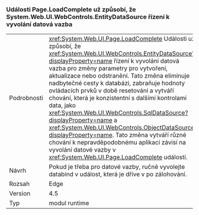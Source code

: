 ### <a name="pageloadcomplete-event-no-longer-causes-systemwebuiwebcontrolsentitydatasource-control-to-invoke-data-binding"></a>Události Page.LoadComplete už způsobí, že System.Web.UI.WebControls.EntityDataSource řízení k vyvolání datová vazba

|   |   |
|---|---|
|Podrobnosti|<xref:System.Web.UI.Page.LoadComplete> Události už způsobí, že <xref:System.Web.UI.WebControls.EntityDataSource?displayProperty=name> řízení k vyvolání datová vazba pro změny parametry pro vytvoření, aktualizace nebo odstranění. Tato změna eliminuje nadbytečné cesty k databázi, zabraňuje hodnoty ovládacích prvků v době resetování a vytváří chování, která je konzistentní s dalšími kontrolami data, jako <xref:System.Web.UI.WebControls.SqlDataSource?displayProperty=name> a <xref:System.Web.UI.WebControls.ObjectDataSource?displayProperty=name>. Tato změna vytváří různé chování k nepravděpodobnému aplikací závisí na vyvolání datové vazby v <xref:System.Web.UI.Page.LoadComplete> událostí.|
|Návrh|Pokud je třeba pro datové vazby, ručně vyvolejte databind v událost, která je dříve v po zálohování.|
|Rozsah|Edge|
|Version|4.5|
|Typ|modul runtime|


